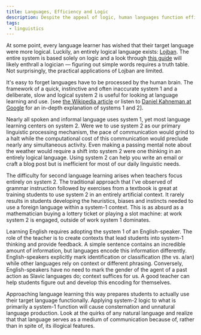 ```yaml
---
title: Languages, Efficiency and Logic
description: Despite the appeal of logic, human languages function efficiently because they aren't logical  
tags:
 - linguistics
---
```

At some point, every language learner has wished that their target language were more logical. Luckily, an entirely logical language exists: [Lojban][0]. The entire system is based solely on logic and a look through [this guide][1] will likely enthrall a logician — figuring out simple words requires a truth table. Not surprisingly, the practical applications of Lojban are limited.

It's easy to forget languages have to be processed by the human brain. The framework of a quick, instinctive and often inaccurate system 1 and a deliberate, slow and logical system 2 is useful for looking at language learning and use. [see [the Wikipedia article][2] or listen to [Daniel Kahneman at Google][3] for an in-depth explanation of systems 1 and 2].

Nearly all spoken and informal language uses system 1, yet most language learning centers on system 2. Were we to use system 2 as our primary linguistic processing mechanism, the pace of communication would grind to a halt while the computational cost of this communication would preclude nearly any simultaneous activity. Even making a passing mental note about the weather would require a shift into system 2 were one thinking in an entirely logical language. Using system 2 can help you write an email or craft a blog post but is inefficient for most of our daily linguistic needs.

The difficulty for second language learning arises when teachers focus entirely on system 2. The traditional approach that I've observed of grammar instruction followed by exercises from a textbook is great at training students to use system 2 in an entirely artificial context. It rarely results in students developing the heuristics, biases and instincts needed to use a foreign language within a system-1 context. This is as absurd as a mathematician buying a lottery ticket or playing a slot machine: at work system 2 is engaged, outside of work system 1 dominates.

Learning English requires adopting the system 1 of an English-speaker. The role of the teacher is to create contexts that lead students into system-1 thinking and provide feedback. A simple sentence contains an incredible amount of information, but languages encode this information differently. English-speakers explicitly mark identification or classification (the vs. a/an) while other languages rely on context or different phrasing. Conversely, English-speakers have no need to mark the gender of the agent of a past action as Slavic languages do; context suffices for us. A good teacher can help students figure out and develop this encoding for themselves.

Approaching language learning this way prepares students to actually use their target language functionally. Applying system-2 logic to what is primarily a system-1 function will cause consternation and unnatural language production. Look at the quirks of any natural language and realize that that language serves as a medium of communication because of, rather than in spite of, its illogical features.  

[0]: https://en.wikipedia.org/wiki/Lojban
[1]: https://mw.lojban.org/papri/How_to_say_it_in_Lojban
[2]: https://en.wikipedia.org/wiki/Dual_process_theory#Dual-process_accounts_of_reasoning
[3]: https://www.youtube.com/watch?v=CjVQJdIrDJ0
